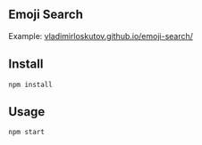 Emoji Search
---

Example: [vladimirloskutov.github.io/emoji-search/](vladimirloskutov.github.io/emoji-search/)

Install
---

`npm install`

Usage
---

`npm start`
